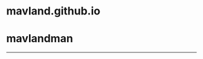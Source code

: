 # mavland.github.io
<html>
<body>
<h1> mavlandman </h1>
<hr style="height:2px;border-width:0;color:gray;background-color:gray">

</body>
</html>
